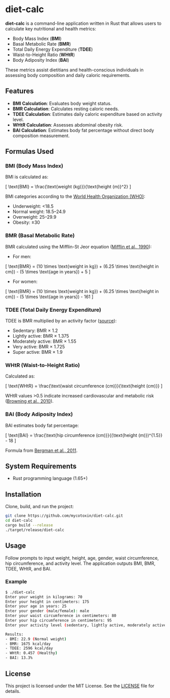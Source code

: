 # diet-calc

**diet-calc** is a command-line application written in Rust that allows users to calculate key nutritional and health metrics:

- Body Mass Index (**BMI**)
- Basal Metabolic Rate (**BMR**)
- Total Daily Energy Expenditure (**TDEE**)
- Waist-to-Height Ratio (**WHtR**)
- Body Adiposity Index (**BAI**)

These metrics assist dietitians and health-conscious individuals in assessing body composition and daily caloric requirements.

## Features

- **BMI Calculation**: Evaluates body weight status.
- **BMR Calculation**: Calculates resting caloric needs.
- **TDEE Calculation**: Estimates daily caloric expenditure based on activity level.
- **WHtR Calculation**: Assesses abdominal obesity risk.
- **BAI Calculation**: Estimates body fat percentage without direct body composition measurement.

## Formulas Used

### BMI (Body Mass Index)

BMI is calculated as:

\[ \text{BMI} = \frac{\text{weight (kg)}}{\text{height (m)}^2} \]

BMI categories according to the [World Health Organization (WHO)](https://www.who.int/news-room/fact-sheets/detail/obesity-and-overweight):

- Underweight: <18.5
- Normal weight: 18.5–24.9
- Overweight: 25–29.9
- Obesity: ≥30

### BMR (Basal Metabolic Rate)

BMR calculated using the Mifflin-St Jeor equation ([Mifflin et al., 1990](https://pubmed.ncbi.nlm.nih.gov/2305711/)):

- For men:

\[ \text{BMR} = (10 \times \text{weight in kg}) + (6.25 \times \text{height in cm}) - (5 \times \text{age in years}) + 5 \]

- For women:

\[ \text{BMR} = (10 \times \text{weight in kg}) + (6.25 \times \text{height in cm}) - (5 \times \text{age in years}) - 161 \]

### TDEE (Total Daily Energy Expenditure)

TDEE is BMR multiplied by an activity factor ([source](https://www.ncbi.nlm.nih.gov/books/NBK278961/)):

- Sedentary: BMR × 1.2
- Lightly active: BMR × 1.375
- Moderately active: BMR × 1.55
- Very active: BMR × 1.725
- Super active: BMR × 1.9

### WHtR (Waist-to-Height Ratio)

Calculated as:

\[ \text{WHtR} = \frac{\text{waist circumference (cm)}}{\text{height (cm)}} \]

WHtR values >0.5 indicate increased cardiovascular and metabolic risk ([Browning et al., 2010](https://pubmed.ncbi.nlm.nih.gov/20091484/)).

### BAI (Body Adiposity Index)

BAI estimates body fat percentage:

\[ \text{BAI} = \frac{\text{hip circumference (cm)}}{(\text{height (m)})^{1.5}} - 18 \]

Formula from [Bergman et al., 2011](https://pubmed.ncbi.nlm.nih.gov/21372804/).

## System Requirements

- Rust programming language (1.65+)

## Installation

Clone, build, and run the project:

```bash
git clone https://github.com/mycotoxin/diet-calc.git
cd diet-calc
cargo build --release
./target/release/diet-calc
```

## Usage

Follow prompts to input weight, height, age, gender, waist circumference, hip circumference, and activity level. The application outputs BMI, BMR, TDEE, WHtR, and BAI.

### Example

```bash
$ ./diet-calc
Enter your weight in kilograms: 70
Enter your height in centimeters: 175
Enter your age in years: 25
Enter your gender (male/female): male
Enter your waist circumference in centimeters: 80
Enter your hip circumference in centimeters: 95
Enter your activity level (sedentary, lightly active, moderately active, very active, super active): moderately active

Results:
- BMI: 22.9 (Normal weight)
- BMR: 1675 kcal/day
- TDEE: 2596 kcal/day
- WHtR: 0.457 (Healthy)
- BAI: 13.3%
```

## License

This project is licensed under the MIT License. See the [LICENSE](LICENSE) file for details.
